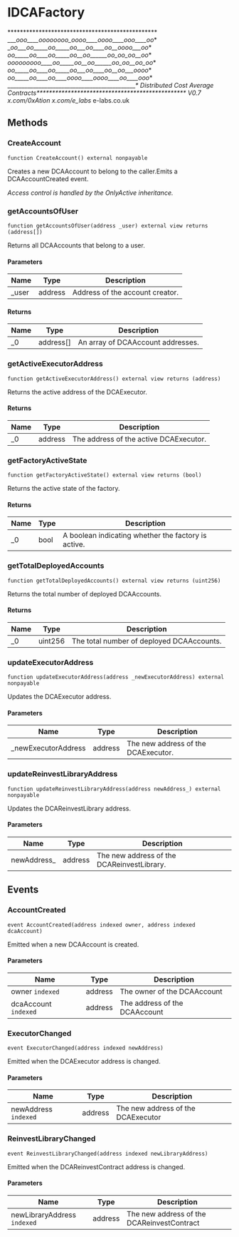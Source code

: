 # IDCAFactory





************************************************ ____ooo____oooooooo_oooo____oooo____ooo____oo_* __oo___oo_____oo_____oo___oo____oo__oooo___oo_* _oo_____oo____oo_____oo__oo______oo_oo_oo__oo_* _ooooooooo____oo_____oo__oo______oo_oo__oo_oo_* _oo_____oo____oo_____oo___oo____oo__oo___oooo_* _oo_____oo____oo____oooo____oooo____oo____ooo_* ______________________________________________*      Distributed Cost Average Contracts************************************************                  V0.7  x.com/0xAtion  x.com/e_labs_  e-labs.co.uk



## Methods

### CreateAccount

```solidity
function CreateAccount() external nonpayable
```

Creates a new DCAAccount to belong to the caller.Emits a DCAAccountCreated event.

*Access control is handled by the OnlyActive inheritance.*


### getAccountsOfUser

```solidity
function getAccountsOfUser(address _user) external view returns (address[])
```

Returns all DCAAccounts that belong to a user.



#### Parameters

| Name | Type | Description |
|---|---|---|
| _user | address | Address of the account creator. |

#### Returns

| Name | Type | Description |
|---|---|---|
| _0 | address[] | An array of DCAAccount addresses. |

### getActiveExecutorAddress

```solidity
function getActiveExecutorAddress() external view returns (address)
```

Returns the active address of the DCAExecutor.




#### Returns

| Name | Type | Description |
|---|---|---|
| _0 | address | The address of the active DCAExecutor. |

### getFactoryActiveState

```solidity
function getFactoryActiveState() external view returns (bool)
```

Returns the active state of the factory.




#### Returns

| Name | Type | Description |
|---|---|---|
| _0 | bool | A boolean indicating whether the factory is active. |

### getTotalDeployedAccounts

```solidity
function getTotalDeployedAccounts() external view returns (uint256)
```

Returns the total number of deployed DCAAccounts.




#### Returns

| Name | Type | Description |
|---|---|---|
| _0 | uint256 | The total number of deployed DCAAccounts. |

### updateExecutorAddress

```solidity
function updateExecutorAddress(address _newExecutorAddress) external nonpayable
```

Updates the DCAExecutor address.



#### Parameters

| Name | Type | Description |
|---|---|---|
| _newExecutorAddress | address | The new address of the DCAExecutor. |

### updateReinvestLibraryAddress

```solidity
function updateReinvestLibraryAddress(address newAddress_) external nonpayable
```

Updates the DCAReinvestLibrary address.



#### Parameters

| Name | Type | Description |
|---|---|---|
| newAddress_ | address | The new address of the DCAReinvestLibrary. |



## Events

### AccountCreated

```solidity
event AccountCreated(address indexed owner, address indexed dcaAccount)
```

Emitted when a new DCAAccount is created.



#### Parameters

| Name | Type | Description |
|---|---|---|
| owner `indexed` | address | The owner of the DCAAccount |
| dcaAccount `indexed` | address | The address of the DCAAccount |

### ExecutorChanged

```solidity
event ExecutorChanged(address indexed newAddress)
```

Emitted when the DCAExecutor address is changed.



#### Parameters

| Name | Type | Description |
|---|---|---|
| newAddress `indexed` | address | The new address of the DCAExecutor |

### ReinvestLibraryChanged

```solidity
event ReinvestLibraryChanged(address indexed newLibraryAddress)
```

Emitted when the DCAReinvestContract address is changed.



#### Parameters

| Name | Type | Description |
|---|---|---|
| newLibraryAddress `indexed` | address | The new address of the DCAReinvestContract |



